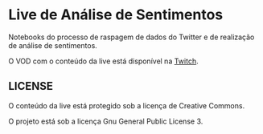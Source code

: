# Live de Análise de Sentimentos

Notebooks do processo de raspagem de dados do Twitter e de realização de análise de sentimentos.

O VOD com o conteúdo da live está disponível na [Twitch](https://www.twitch.tv/videos/1031999293).

## LICENSE

O conteúdo da live está protegido sob a licença de Creative Commons.

O projeto está sob a licença Gnu General Public License 3.
